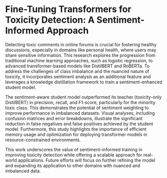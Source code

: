# Fine-Tuning Transformers for Toxicity Detection: A Sentiment-Informed Approach

Detecting toxic comments in online forums is crucial for fostering healthy discussions, especially in domains like personal health, where users may share sensitive information. This research explores the progression from traditional machine learning approaches, such as logistic regression, to advanced transformer-based models like DistilBERT and RoBERTa. To address the challenges of class imbalance and the nuanced nature of toxicity, it incorporates sentiment analysis as an additional feature and leverages a knowledge distillation framework to train a sentiment-enhanced student model.

The sentiment-aware student model outperformed its teacher (toxicity-only DistilBERT) in precision, recall, and F1-score, particularly for the minority toxic class. This demonstrates the potential of sentiment weighting to improve performance in imbalanced datasets. Visual analyses, including confusion matrices and error breakdowns, illustrate the significant reduction in false negatives and false positives achieved by the student model. Furthermore, this study highlights the importance of efficient memory usage and optimization for deploying transformer models in resource-constrained environments.

This work underscores the value of sentiment-informed training in improving toxicity detection while offering a scalable approach for real-world applications. Future efforts will focus on further refining the model and expanding its application to other domains with nuanced and imbalanced data.